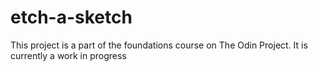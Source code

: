 # etch-a-sketch

This project is a part of the foundations course on The Odin Project. It is currently a work in progress
